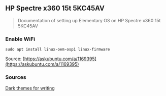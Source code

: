 ## HP Spectre x360 15t 5KC45AV

> Documentation of setting up Elementary OS on HP Spectre x360 15t 5KC45AV

### Enable WiFi

```
sudo apt install linux-oem-osp1 linux-firmware
```

Source: [https://askubuntu.com/a/1169395](https://askubuntu.com/a/1169395)

### Sources

[Dark themes for writing](https://robjhyndman.com/hyndsight/dark-themes-for-writing/)

